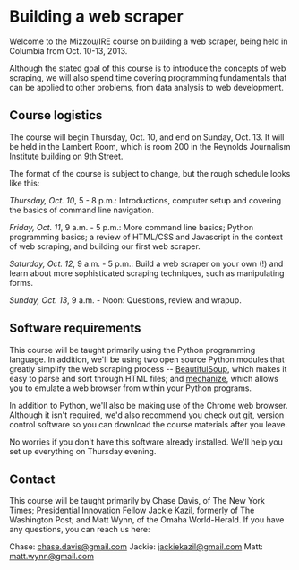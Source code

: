 Building a web scraper
==============

Welcome to the Mizzou/IRE course on building a web scraper, being held in Columbia from Oct. 10-13, 2013.

Although the stated goal of this course is to introduce the concepts of web scraping, we will also spend time covering programming fundamentals that can be applied to other problems, from data analysis to web development.

## Course logistics

The course will begin Thursday, Oct. 10, and end on Sunday, Oct. 13. It will be held in the Lambert Room, which is room 200 in the Reynolds Journalism Institute building on 9th Street.

The format of the course is subject to change, but the rough schedule looks like this:

*Thursday, Oct. 10*, 5 - 8 p.m.: Introductions, computer setup and covering the basics of command line navigation.

*Friday, Oct. 11*, 9 a.m. - 5 p.m.: More command line basics; Python programming basics; a review of HTML/CSS and Javascript in the context of web scraping; and building our first web scraper.

*Saturday, Oct. 12*, 9 a.m. - 5 p.m.: Build a web scraper on your own (!) and learn about more sophisticated scraping techniques, such as manipulating forms.

*Sunday, Oct. 13*, 9 a.m. - Noon: Questions, review and wrapup.

## Software requirements

This course will be taught primarily using the Python programming language. In addition, we'll be using two open source Python modules that greatly simplify the web scraping process -- [BeautifulSoup](http://www.crummy.com/software/BeautifulSoup/), which makes it easy to parse and sort through HTML files; and [mechanize](http://wwwsearch.sourceforge.net/mechanize/), which allows you to emulate a web browser from within your Python programs.

In addition to Python, we'll also be making use of the Chrome web browser. Although it isn't required, we'd also recommend you check out [git](https://help.github.com/articles/set-up-git), version control software so you can download the course materials after you leave.

No worries if you don't have this software already installed. We'll help you set up everything on Thursday evening.

## Contact

This course will be taught primarily by Chase Davis, of The New York Times; Presidential Innovation Fellow Jackie Kazil, formerly of The Washington Post; and Matt Wynn, of the Omaha World-Herald. If you have any questions, you can reach us here:

Chase: chase.davis@gmail.com
Jackie: jackiekazil@gmail.com
Matt: matt.wynn@gmail.com